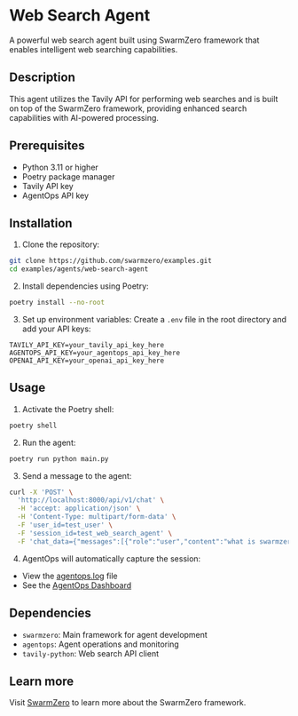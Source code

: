 # Web Search Agent

A powerful web search agent built using SwarmZero framework that enables intelligent web searching capabilities.

## Description

This agent utilizes the Tavily API for performing web searches and is built on top of the SwarmZero framework, providing enhanced search capabilities with AI-powered processing.

## Prerequisites

- Python 3.11 or higher
- Poetry package manager
- Tavily API key
- AgentOps API key

## Installation

1. Clone the repository:
```bash
git clone https://github.com/swarmzero/examples.git
cd examples/agents/web-search-agent
```

2. Install dependencies using Poetry:
```bash
poetry install --no-root
```

3. Set up environment variables:
Create a `.env` file in the root directory and add your API keys:
```
TAVILY_API_KEY=your_tavily_api_key_here
AGENTOPS_API_KEY=your_agentops_api_key_here
OPENAI_API_KEY=your_openai_api_key_here
```

## Usage

1. Activate the Poetry shell:
```bash
poetry shell
```

2. Run the agent:
```bash
poetry run python main.py
```

3. Send a message to the agent:
```bash
curl -X 'POST' \
  'http://localhost:8000/api/v1/chat' \
  -H 'accept: application/json' \
  -H 'Content-Type: multipart/form-data' \
  -F 'user_id=test_user' \
  -F 'session_id=test_web_search_agent' \
  -F 'chat_data={"messages":[{"role":"user","content":"what is swarmzero.ai about?"}]}'
```

4. AgentOps will automatically capture the session:
- View the [agentops.log](agentops.log) file
- See the [AgentOps Dashboard](https://app.agentops.ai/drilldown)

## Dependencies

- `swarmzero`: Main framework for agent development
- `agentops`: Agent operations and monitoring
- `tavily-python`: Web search API client

## Learn more
Visit [SwarmZero](https://swarmzero.ai) to learn more about the SwarmZero framework.
